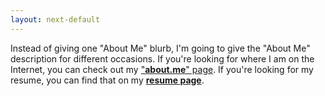 ```yaml
---
layout: next-default
---
```


Instead of giving one "About Me" blurb, I'm going to give the "About Me"
description for different occasions.
If you're looking for where I am on the Internet, you can check out my
<a href="https://about.me/jeremywong" target="_blank">"**about.me**" page</a>. 
If you're looking for my resume, you can find that on my [**resume page**](/resume).
